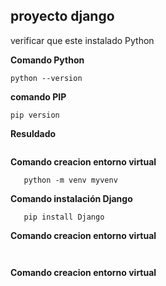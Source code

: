 ## proyecto django
 
 verificar que este instalado Python

 **Comando Python**

 ```shell
 python --version
 ```

 **comando PIP**
 ```shell
 pip version
 ```

 **Resuldado**
 ```shell

 ```

 **Comando creacion entorno virtual**
 ```shell
    python -m venv myvenv
 ```
  **Comando instalación Django**
 ```shell
    pip install Django
 ```
  **Comando creacion entorno virtual**
 ```shell
    
 ```
  **Comando creacion entorno virtual**
 ```shell
    
 ```
